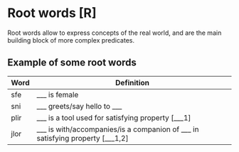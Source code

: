 # Root words [R]

Root words allow to express concepts of the real world, and are the main
building block of more complex predicates.

## Example of some root words

| Word | Definition                                                                    |
| ---- | ----------------------------------------------------------------------------- |
| sfe  | ___ is female                                                                 |
| sni  | ___ greets/say hello to ___                                                   |
| plir | ___ is a tool used for satisfying property [___1]                             |
| jlor | ___ is with/accompanies/is a companion of ___ in satisfying property [___1,2] |